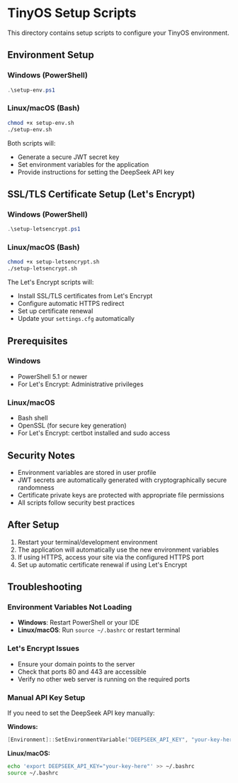 # TinyOS Setup Scripts

This directory contains setup scripts to configure your TinyOS environment.

## Environment Setup

### Windows (PowerShell)
```powershell
.\setup-env.ps1
```

### Linux/macOS (Bash)
```bash
chmod +x setup-env.sh
./setup-env.sh
```

Both scripts will:
- Generate a secure JWT secret key
- Set environment variables for the application
- Provide instructions for setting the DeepSeek API key

## SSL/TLS Certificate Setup (Let's Encrypt)

### Windows (PowerShell)
```powershell
.\setup-letsencrypt.ps1
```

### Linux/macOS (Bash)
```bash
chmod +x setup-letsencrypt.sh
./setup-letsencrypt.sh
```

The Let's Encrypt scripts will:
- Install SSL/TLS certificates from Let's Encrypt
- Configure automatic HTTPS redirect
- Set up certificate renewal
- Update your `settings.cfg` automatically

## Prerequisites

### Windows
- PowerShell 5.1 or newer
- For Let's Encrypt: Administrative privileges

### Linux/macOS
- Bash shell
- OpenSSL (for secure key generation)
- For Let's Encrypt: certbot installed and sudo access

## Security Notes

- Environment variables are stored in user profile
- JWT secrets are automatically generated with cryptographically secure randomness
- Certificate private keys are protected with appropriate file permissions
- All scripts follow security best practices

## After Setup

1. Restart your terminal/development environment
2. The application will automatically use the new environment variables
3. If using HTTPS, access your site via the configured HTTPS port
4. Set up automatic certificate renewal if using Let's Encrypt

## Troubleshooting

### Environment Variables Not Loading
- **Windows**: Restart PowerShell or your IDE
- **Linux/macOS**: Run `source ~/.bashrc` or restart terminal

### Let's Encrypt Issues
- Ensure your domain points to the server
- Check that ports 80 and 443 are accessible
- Verify no other web server is running on the required ports

### Manual API Key Setup
If you need to set the DeepSeek API key manually:

**Windows:**
```powershell
[Environment]::SetEnvironmentVariable("DEEPSEEK_API_KEY", "your-key-here", "User")
```

**Linux/macOS:**
```bash
echo 'export DEEPSEEK_API_KEY="your-key-here"' >> ~/.bashrc
source ~/.bashrc
```
